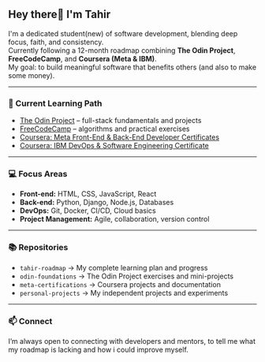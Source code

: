 
## Hey there👋 I'm Tahir  
I'm a dedicated student(new) of software development, blending deep focus, faith, and consistency.  
Currently following a 12-month roadmap combining **The Odin Project**, **FreeCodeCamp**, and **Coursera (Meta & IBM)**.  
My goal: to build meaningful software that benefits others (and also to make some money).

---

### 🧭 Current Learning Path
- [The Odin Project](https://www.theodinproject.com) – full-stack fundamentals and projects  
- [FreeCodeCamp](https://www.freecodecamp.org) – algorithms and practical exercises  
- [Coursera: Meta Front-End & Back-End Developer Certificates](https://www.coursera.org/meta)  
- [Coursera: IBM DevOps & Software Engineering Certificate](https://www.coursera.org/ibm)

---

### 💻 Focus Areas
- **Front-end:** HTML, CSS, JavaScript, React  
- **Back-end:** Python, Django, Node.js, Databases  
- **DevOps:** Git, Docker, CI/CD, Cloud basics  
- **Project Management:** Agile, collaboration, version control  

---

### 📚 Repositories
- `tahir-roadmap` → My complete learning plan and progress  
- `odin-foundations` → The Odin Project exercises and mini-projects  
- `meta-certifications` → Coursera projects and documentation  
- `personal-projects` → My independent projects and experiments  

---

### 📫 Connect
I’m always open to connecting with developers and mentors, to tell me what my roadmap is lacking and how i could improve myself.
